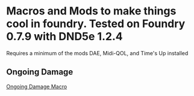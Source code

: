 # Macros and Mods to make things cool in foundry. Tested on Foundry 0.7.9 with DND5e 1.2.4

Requires a minimum of the mods DAE, Midi-QOL, and Time's Up installed

## Ongoing Damage

[Ongoing Damage Macro](https://github.com/ExileofBrokenSky/My-Foundry-VTT-Macros/blob/main/Ongoing%20Damage%20Macro/Readme.md)
